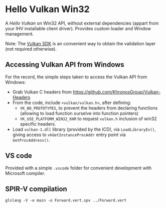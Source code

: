 # Hello Vulkan Win32

A _Hello Vulkan_ on Win32 API, without external dependencies (appart from your IHV installable client driver).
Provides custom loader and Window management.

Note: The [Vulkan SDK](https://www.lunarg.com/vulkan-sdk/) is an convenient way to obtain the validation layer (not required otherwise).

## Accessing Vulkan API from Windows

For the record, the simple steps taken to access the Vulkan API from Windows:
* Grab Vulkan C headers from https://github.com/KhronosGroup/Vulkan-Headers
* From the code, include `<vulkan/vulkan.h>`, after defining:
  * `VK_NO_PROTOTYPES`, to prevent the headers from declaring functions (allowing to load function ourselve into function pointers)
  * `VK_USE_PLATFORM_WIN32_KHR` to request `vulkan.h` inclusion of win32 specific headers.
* Load `vulkan-1.dll` library (provided by the ICD), via `LoadLibraryEx()`, giving access to `vkGetInstanceProcAddr` entry point via `GetProcAddress()`.


## VS code

Provided with a simple `.vscode` folder for convenient development with Microsoft compiler.

## SPIR-V compilation

    glslang -V -e main -o Forward.vert.spv ../Forward.vert
